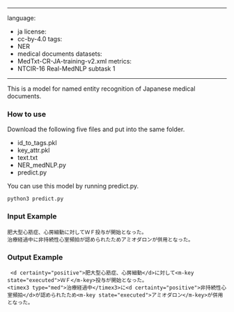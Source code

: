 
---
language: 
- ja
license:
- cc-by-4.0
tags:
- NER
- medical documents
datasets:
- MedTxt-CR-JA-training-v2.xml
metrics:
- NTCIR-16 Real-MedNLP subtask 1
---


This is a model for named entity recognition of Japanese medical documents.

### How to use

Download the following five files and put into the same folder.
- id_to_tags.pkl
- key_attr.pkl
- text.txt
- NER_medNLP.py
- predict.py

You can use this model by running predict.py.

```
python3 predict.py
```

### Input Example

```
肥大型心筋症、心房細動に対してＷＦ投与が開始となった。
治療経過中に非持続性心室頻拍が認められたためアミオダロンが併用となった。
```

### Output Example

```
 <d certainty="positive">肥大型心筋症、心房細動</d>に対して<m-key state="executed">ＷＦ</m-key>投与が開始となった。
<timex3 type="med">治療経過中</timex3>に<d certainty="positive">非持続性心室頻拍</d>が認められたため<m-key state="executed">アミオダロン</m-key>が併用となった。
```